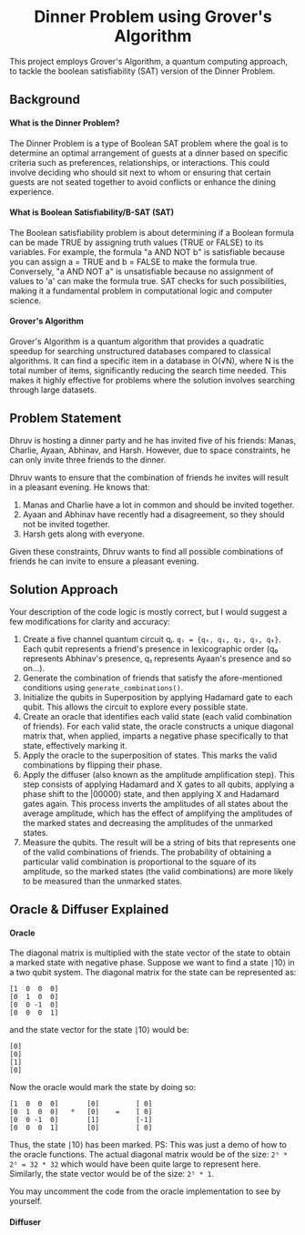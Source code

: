 <h1 align="center">Dinner Problem using Grover's Algorithm</h1>

This project employs Grover's Algorithm, a quantum computing approach, to tackle the boolean satisfiability (SAT) version of the Dinner Problem.

## Background

#### What is the Dinner Problem?

The Dinner Problem is a type of Boolean SAT problem where the goal is to determine an optimal arrangement of guests at a dinner based on specific criteria such as preferences, relationships, or interactions. This could involve deciding who should sit next to whom or ensuring that certain guests are not seated together to avoid conflicts or enhance the dining experience.

#### What is Boolean Satisfiability/B-SAT (SAT)

The Boolean satisfiability problem is about determining if a Boolean formula can be made TRUE by assigning truth values (TRUE or FALSE) to its variables. For example, the formula "a AND NOT b" is satisfiable because you can assign a = TRUE and b = FALSE to make the formula true. Conversely, "a AND NOT a" is unsatisfiable because no assignment of values to 'a' can make the formula true. SAT checks for such possibilities, making it a fundamental problem in computational logic and computer science.

#### Grover's Algorithm

Grover's Algorithm is a quantum algorithm that provides a quadratic speedup for searching unstructured databases compared to classical algorithms. It can find a specific item in a database in O(√N), where N is the total number of items, significantly reducing the search time needed. This makes it highly effective for problems where the solution involves searching through large datasets.

## Problem Statement

Dhruv is hosting a dinner party and he has invited five of his friends: Manas, Charlie, Ayaan, Abhinav, and Harsh. However, due to space constraints, he can only invite three friends to the dinner. 

Dhruv wants to ensure that the combination of friends he invites will result in a pleasant evening. He knows that:

1. Manas and Charlie have a lot in common and should be invited together.
2. Ayaan and Abhinav have recently had a disagreement, so they should not be invited together.
3. Harsh gets along with everyone.

Given these constraints, Dhruv wants to find all possible combinations of friends he can invite to ensure a pleasant evening. 

## Solution Approach

Your description of the code logic is mostly correct, but I would suggest a few modifications for clarity and accuracy:

1. Create a five channel quantum circuit qᵢ. ```qᵢ = {q₀, q₁, q₂, q₃, q₄}```. Each qubit represents a friend's presence in lexicographic order (q₀ represents Abhinav's presence, q₁ represents Ayaan's presence and so on...). 
2. Generate the combination of friends that satisfy the afore-mentioned conditions using ```generate_combinations()```.
3. Initialize the qubits in Superposition by applying Hadamard gate to each qubit. This allows the circuit to explore every possible state.
4. Create an oracle that identifies each valid state (each valid combination of friends). For each valid state, the oracle constructs a unique diagonal matrix that, when applied, imparts a negative phase specifically to that state, effectively marking it.
5. Apply the oracle to the superposition of states. This marks the valid combinations by flipping their phase.
6. Apply the diffuser (also known as the amplitude amplification step). This step consists of applying Hadamard and X gates to all qubits, applying a phase shift to the |00000⟩ state, and then applying X and Hadamard gates again. This process inverts the amplitudes of all states about the average amplitude, which has the effect of amplifying the amplitudes of the marked states and decreasing the amplitudes of the unmarked states.
7. Measure the qubits. The result will be a string of bits that represents one of the valid combinations of friends. The probability of obtaining a particular valid combination is proportional to the square of its amplitude, so the marked states (the valid combinations) are more likely to be measured than the unmarked states.


## Oracle & Diffuser Explained

#### Oracle

The diagonal matrix is multiplied with the state vector of the state to obtain a marked state with negative phase.
Suppose we want to find a state ∣10⟩ in a two qubit system. The diagonal matrix for the state can be represented as:
```
[1  0  0  0]
[0  1  0  0]
[0  0 -1  0]
[0  0  0  1]
```
and the state vector for the state ∣10⟩ would be:
```
[0]
[0]
[1]
[0]
```
Now the oracle would mark the state by doing so:
```
[1  0  0  0]       [0]         [ 0]
[0  1  0  0]   *   [0]    =    [ 0]
[0  0 -1  0]       [1]         [-1]
[0  0  0  1]       [0]         [ 0]
```
Thus, the state ∣10⟩ has been marked. PS: This was just a demo of how to the oracle functions. The actual diagonal matrix would be of the size: ```2⁵ * 2⁵ = 32 * 32``` which would have been quite large to represent here. Similarly, the state vector would be of the size: ```2⁵ * 1```. 

You may uncomment the code from the oracle implementation to see by yourself.


#### Diffuser


